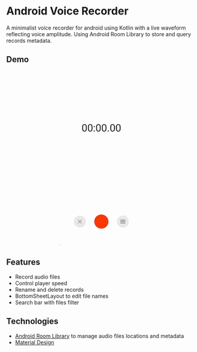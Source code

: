 # Android Voice Recorder

A minimalist voice recorder for android using Kotlin with a live waveform reflecting voice amplitude. Using Android Room Library to store and query records metadata.

## Demo

<p align="center">
   <img src="resources/voice-recorder-app-demo.gif" width="220" alt="App Demo"/>
</p>

## Features

- Record audio files
- Control player speed
- Rename and delete records
- BottomSheetLayout to edit file names
- Search bar with files filter

## Technologies

- [Android Room Library]() to manage audio files locations and metadata
- [Material Design]()